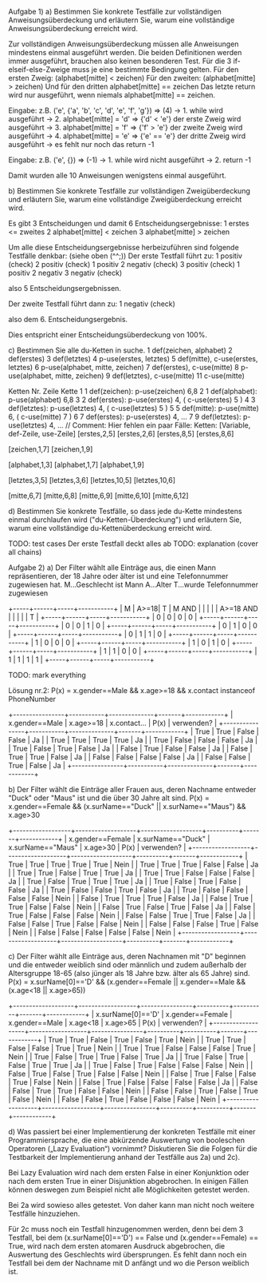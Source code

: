 Aufgabe 1) 
a) Bestimmen Sie konkrete Testfälle zur vollständigen Anweisungsüberdeckung und erläutern Sie, warum eine vollständige Anweisungsüberdeckung erreicht wird.

Zur vollständigen Anweisungsüberdeckung müssen alle Anweisungen mindestens einmal ausgeführt werden.
Die beiden Definitionen werden immer ausgeführt, brauchen also keinen besonderen Test.
Für die 3 if-elseif-else-Zweige muss je eine bestimmte Bedingung gelten.
Für den ersten Zweig: (alphabet[mitte] < zeichen)
Für den zweiten: (alphabet[mitte] > zeichen)
Und für den dritten alphabet[mitte] == zeichen
Das letzte return wird nur ausgeführt, wenn niemals alphabet[mitte] == zeichen.

Eingabe: z.B. ('e', {'a', 'b', 'c', 'd', 'e', 'f', 'g'}) => (4)
-> 1. while wird ausgeführt
-> 2. alphabet[mitte] = 'd' => {'d' < 'e'} der erste Zweig wird ausgeführt
-> 3. alphabet[mitte] = 'f' => {'f' > 'e'} der zweite Zweig wird ausgeführt
-> 4. alphabet[mitte] = 'e' => {'e' == 'e'} der dritte Zweig wird ausgeführt
-> es fehlt nur noch das return -1

Eingabe: z.B. ('e', {}) => (-1)
-> 1. while wird nicht ausgeführt
-> 2. return -1

Damit wurden alle 10 Anweisungen wenigstens einmal ausgeführt.

b) Bestimmen Sie konkrete Testfälle zur vollständigen Zweigüberdeckung und erläutern Sie, warum eine vollständige Zweigüberdeckung erreicht wird.

Es gibt 3 Entscheidungen und damit 6 Entscheidungsergebnisse:
   1 erstes <= zweites
   2 alphabet[mitte] < zeichen
   3 alphabet[mitte] > zeichen

Um alle diese Entscheidungsergebnisse herbeizuführen sind folgende Testfälle denkbar:
(siehe oben (^^;))
Der erste Testfall führt zu:
    1 positiv (check)
    2 positiv (check)
    1 positiv
    2 negativ (check)
    3 positiv (check)
    1 positiv
    2 negativ
    3 negativ (check)

also 5 Entscheidungsergebnissen.

Der zweite Testfall führt dann zu:
    1 negativ (check)

also dem 6. Entscheidungsergebnis.

Dies entspricht einer Entscheidungsüberdeckung von 100%.

c) Bestimmen Sie alle du-Ketten in suche.
1 def(zeichen, alphabet)
2 def(erstes)
3 def(letztes)
4 p-use(erstes, letztes)
5 def(mitte), c-use(erstes, letztes)
6 p-use(alphabet, mitte, zeichen)
7 def(erstes), c-use(mitte)
8 p-use(alphabet, mitte, zeichen)
9 def(letztes), c-use(mitte)
11 c-use(mitte)

Ketten
Nr.	Zeile Kette
1	1 def(zeichen): p-use(zeichen) 6,8
2	1 def(alphabet): p-use(alphabet) 6,8
3	2 def(erstes): p-use(erstes) 4, ( c-use(erstes) 5 )
4	3 def(letztes): p-use(letztes) 4, ( c-use(letztes) 5 )
5	5 def(mitte): p-use(mitte) 6, ( c-use(mitte) 7 )
6	7 def(erstes): p-use(erstes) 4, ...
7	9 def(letztes): p-use(letztes) 4, ...
// Comment: Hier fehlen ein paar Fälle:
Ketten: [Variable, def-Zeile, use-Zeile]
[erstes,2,5]
[erstes,2,6]
[erstes,8,5]
[erstes,8,6]

[zeichen,1,7]
[zeichen,1,9]

[alphabet,1,3]
[alphabet,1,7]
[alphabet,1,9]

[letztes,3,5]
[letztes,3,6]
[letztes,10,5]
[letztes,10,6]

[mitte,6,7]
[mitte,6,8]
[mitte,6,9]
[mitte,6,10]
[mitte,6,12]

d) Bestimmen Sie konkrete Testfälle, so dass jede du-Kette mindestens einmal durchlaufen wird ("du-Ketten-Überdeckung") und erläutern Sie, warum eine vollständige du-Kettenüberdeckung erreicht wird.

TODO: test cases
Der erste Testfall deckt alles ab
TODO: explanation (cover all chains)




Aufgabe 2)
a) Der Filter wählt alle Einträge aus, die einen Mann repräsentieren, der 18 Jahre oder älter ist und eine Telefonnummer zugewiesen hat.
M...Geschlecht ist Mann
A...Alter
T...wurde Telefonnummer zugewiesen

+-----+------+-----+-----------+
|  M  | A>=18|  T  |   M AND   |
|     |      |     | A>=18 AND |
|     |      |     |     T     |
+-----+------+-----+-----------+
|  0  |  0   |  0  |     0     |
+-----+------+-----+-----------+
|  0  |  0   |  1  |     0     |
+-----+------+-----+-----------+
|  0  |  1   |  0  |     0     |
+-----+------+-----+-----------+
|  0  |  1   |  1  |     0     |
+-----+------+-----+-----------+
|  1  |  0   |  0  |     0     |
+-----+------+-----+-----------+
|  1  |  0   |  1  |     0     |
+-----+------+-----+-----------+
|  1  |  1   |  0  |     0     |
+-----+------+-----+-----------+
|  1  |  1   |  1  |     1     |
+-----+------+-----+-----------+

TODO: mark everything

Lösung nr.2:
P(x) = x.gender==Male && x.age>=18 && x.contact instanceof PhoneNumber

+----------------+-----------+--------------+-------+------------+
| x.gender==Male | x.age>=18 | x.contact... | P(x)  | verwenden? |
+----------------+-----------+--------------+-------+------------+
| True           | True      | False        | False | Ja         |
| True           | True      | True         | True  | Ja         |
| True           | False     | False        | False | Ja         |
| True           | False     | True         | False | Ja         |
| False          | True      | False        | False | Ja         |
| False          | True      | True         | False | Ja         |
| False          | False     | False        | False | Ja         |
| False          | False     | True         | False | Ja         |
+----------------+-----------+--------------+-------+------------+

b) Der Filter wählt die Einträge aller Frauen aus, deren Nachname entweder "Duck" oder "Maus" ist und die über 30 Jahre alt sind.
P(x) = x.gender==Female && (x.surName=="Duck" || x.surName=="Maus") && x.age>30

+------------------+-------------------+-------------------+----------+-------+------------+
| x.gender==Female | x.surName=="Duck" | x.surName=="Maus" | x.age>30 | P(x)  | verwenden? |
+------------------+-------------------+-------------------+----------+-------+------------+
| True             | True              | True              | True     | True  | Nein       |
| True             | True              | True              | False    | False | Ja         |
| True             | True              | False             | True     | True  | Ja         |
| True             | True              | False             | False    | False | Ja         |
| True             | False             | True              | True     | True  | Ja         |
| True             | False             | True              | False    | False | Ja         |
| True             | False             | False             | True     | False | Ja         |
| True             | False             | False             | False    | False | Nein       |
| False            | True              | True              | True     | False | Ja         |
| False            | True              | True              | False    | False | Nein       |
| False            | True              | False             | True     | False | Ja         |
| False            | True              | False             | False    | False | Nein       |
| False            | False             | True              | True     | False | Ja         |
| False            | False             | True              | False    | False | Nein       |
| False            | False             | False             | True     | False | Nein       |
| False            | False             | False             | False    | False | Nein       |
+------------------+-------------------+-------------------+----------+-------+------------+

c) Der Filter wählt alle Einträge aus, deren Nachnamen mit "D" beginnen und die entweder weiblich sind oder männlich und zudem außerhalb der Altersgruppe 18-65 (also jünger als 18 Jahre bzw. älter als 65 Jahre) sind.
P(x) = x.surName[0]=='D' && (x.gender==Female || x.gender==Male && (x.age<18 || x.age>65))

+-------------------+------------------+----------------+----------+----------+-------+------------+
| x.surName[0]=='D' | x.gender==Female | x.gender==Male | x.age<18 | x.age>65 | P(x)  | verwenden? |
+-------------------+------------------+----------------+----------+----------+-------+------------+
| True              | True             | False          | True     | False    | True  | Nein       |
| True              | True             | False          | False    | True     | True  | Nein       |
| True              | True             | False          | False    | False    | True  | Nein       |
| True              | False            | True           | True     | False    | True  | Ja         |
| True              | False            | True           | False    | True     | True  | Ja         |
| True              | False            | True           | False    | False    | False | Nein       |
| False             | True             | False          | True     | False    | False | Nein       |
| False             | True             | False          | False    | True     | False | Nein       |
| False             | True             | False          | False    | False    | False | Ja         |
| False             | False            | True           | True     | False    | False | Nein       |
| False             | False            | True           | False    | True     | False | Nein       |
| False             | False            | True           | False    | False    | False | Nein       |
+-------------------+------------------+----------------+----------+----------+-------+------------+

d) Was passiert bei einer Implementierung der konkreten Testfälle mit einer Programmiersprache, die eine abkürzende Auswertung von booleschen Operatoren („Lazy Evaluation“) vornimmt?
   Diskutieren Sie die Folgen für die Testbarkeit der Implementierung anhand der Testfälle aus 2a) und 2c).

   Bei Lazy Evaluation wird nach dem ersten False in einer Konjunktion oder nach dem ersten True in
   einer Disjunktion abgebrochen. In einigen Fällen können deswegen zum Beispiel nicht alle
   Möglichkeiten getestet werden.

   Bei 2a wird sowieso alles getestet. Von daher kann man nicht noch weitere Testfälle hinzuziehen.

   Für 2c muss noch ein Testfall hinzugenommen werden, denn bei dem 3 Testfall, bei dem  (x.surName[0]=='D') == False
   und (x.gender==Female) == True, wird nach dem ersten atomaren Ausdruck abgebrochen, die Auswertung des Geschlechts
   wird übersprungen. Es fehlt dann noch ein Testfall bei dem der Nachname mit D anfängt und wo die Person weiblich ist.
